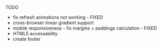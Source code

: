 TODO

- fix refresh animations not working - FIXED
- cross-browser linear gradient support
- mobile responsiveness - fix margins + paddings calculation - FIXED
- HTML5 accessability
- create footer